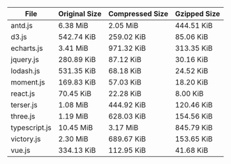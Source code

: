 | File | Original Size | Compressed Size | Gzipped Size |
| --- | --- | --- | --- |
| antd.js | 6.38 MiB | 2.05 MiB | 444.51 KiB |
| d3.js | 542.74 KiB | 259.02 KiB | 85.06 KiB |
| echarts.js | 3.41 MiB | 971.32 KiB | 313.35 KiB |
| jquery.js | 280.89 KiB | 87.12 KiB | 30.16 KiB |
| lodash.js | 531.35 KiB | 68.18 KiB | 24.52 KiB |
| moment.js | 169.83 KiB | 57.03 KiB | 18.20 KiB |
| react.js | 70.45 KiB | 22.28 KiB | 8.00 KiB |
| terser.js | 1.08 MiB | 444.92 KiB | 120.46 KiB |
| three.js | 1.19 MiB | 628.03 KiB | 154.56 KiB |
| typescript.js | 10.45 MiB | 3.17 MiB | 845.79 KiB |
| victory.js | 2.30 MiB | 689.67 KiB | 153.65 KiB |
| vue.js | 334.13 KiB | 112.95 KiB | 41.68 KiB |
